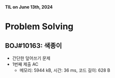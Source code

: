 **TIL on June 13th, 2024**

# Problem Solving
## BOJ#10163: 색종이
* 간단한 덮어쓰기 문제
* 1번째 제출 AC
    - 메모리: 5944 kB, 시간: 36 ms, 코드 길이: 628 B

